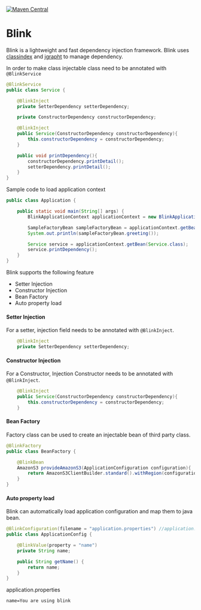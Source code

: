 [![Maven Central](https://maven-badges.herokuapp.com/maven-central/com.github.sparsaa/blink/badge.svg)](https://maven-badges.herokuapp.com/maven-central/com.github.sparsaa/blink)

# Blink
Blink is a lightweight and fast dependency injection framework. Blink uses [classindex](https://github.com/atteo/classindex) and [jgrapht](https://github.com/jgrapht/jgrapht) to manage dependency.

In order to make class injectable class need to be annotated with `@BlinkService`

```java
@BlinkService
public class Service {

    @BlinkInject
    private SetterDependency setterDependency;

    private ConstructorDependency constructorDependency;

    @BlinkInject
    public Service(ConstructorDependency constructorDependency){
        this.constructorDependency = constructorDependency;
    }

    public void printDependency(){
        constructorDependency.printDetail();
        setterDependency.printDetail();
    }
}
```

Sample code to load application context
```java
public class Application {

    public static void main(String[] args) {
        BlinkApplicationContext applicationContext = new BlinkApplicationContext();

        SampleFactoryBean sampleFactoryBean = applicationContext.getBean(SampleFactoryBean.class);
        System.out.println(sampleFactoryBean.greeting());

        Service service = applicationContext.getBean(Service.class);
        service.printDependency();
    }
}
```

Blink supports the following feature
* Setter Injection
* Constructor Injection
* Bean Factory
* Auto property load

#### Setter Injection
For a setter, injection field needs to be annotated with `@BlinkInject`.

```java
    @BlinkInject
    private SetterDependency setterDependency;
```
#### Constructor Injection
For a Constructor, Injection Constructor needs to be annotated with `@BlinkInject`.

```java
    @BlinkInject
    public Service(ConstructorDependency constructorDependency){
        this.constructorDependency = constructorDependency;
    }
```

#### Bean Factory
Factory class can be used to create an injectable bean of third party class.

```java
@BlinkFactory
public class BeanFactory {

    @BlinkBean
    AmazonS3 provideAmazonS3(ApplicationConfiguration configuration){
        return AmazonS3ClientBuilder.standard().withRegion(configuration.getAwsRegionName()).build();
    }
}
```    

#### Auto property load
Blink can automatically load application configuration and map them to java bean.

```java
@BlinkConfiguration(filename = "application.properties") //application.properties should be available in class path
public class ApplicationConfig {

    @BlinkValue(property = "name")
    private String name;

    public String getName() {
        return name;
    }
}
```
application.properties
```
name=You are using blink
```


